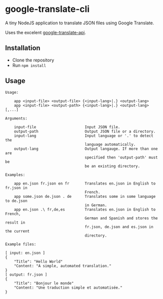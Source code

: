 # google-translate-cli
A tiny NodeJS application to translate JSON files using Google Translate.

Uses the excelent [google-translate-api](https://github.com/matheuss/google-translate-api).

## Installation

- Clone the repository
- Run `npm install`

## Usage

```
Usage:

    app <input-file> <output-file> {<input-lang>|.} <output-lang>
    app <input-file> <output-path> {<input-lang>|.} <output-lang>[,...]

Arguments:

    input-file                      Input JSON file.
    output-path                     Output JSON file or a directory.
    input-lang                      Input language or '.' to detect the
                                    language automatically.
    output-lang                     Output langauge. If more than one are
                                    specified then 'output-path' must be
                                    be an existing directory.

Examples:

    app en.json fr.json en fr       Translates en.json in English to fr.json in
                                    French.
    app some.json de.json . de      Translates some in some language to de.json
                                    in German.
    app en.json .\ fr,de,es         Translates en.json in English to French,
                                    German and Spanish and stores the result in
                                    fr.json, de.json and es.json in the current
                                    directory.

Example files:

[ input: en.json ]
{
    "Title": "Hello World"
    "Content: "A simple, automated translation."
}
[ output: fr.json ]
{
    "Title": "Bonjour le monde"
    "Content: "Une traduction simple et automatisée."
}
```
